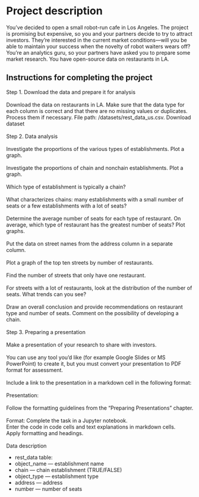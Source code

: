 <h1>Project description</h1>
You’ve decided to open a small robot-run cafe in Los Angeles. The project is promising but expensive, so you and your partners decide to try to attract investors. They’re interested in the current market conditions—will you be able to maintain your success when the novelty of robot waiters wears off?
You’re an analytics guru, so your partners have asked you to prepare some market research. You have open-source data on restaurants in LA.
<h2>Instructions for completing the project</h2>
Step 1. Download the data and prepare it for analysis<br><br>
Download the data on restaurants in LA. Make sure that the data type for each column is correct and that there are no missing values or duplicates. Process them if necessary.
File path: /datasets/rest_data_us.csv. Download dataset<br>
<br>Step 2. Data analysis<br><br>
Investigate the proportions of the various types of establishments. Plot a graph.<br><br>
Investigate the proportions of chain and nonchain establishments. Plot a graph.<br><br>
Which type of establishment is typically a chain?<br><br>
What characterizes chains: many establishments with a small number of seats or a few establishments with a lot of seats?<br><br>
Determine the average number of seats for each type of restaurant. On average, which type of restaurant has the greatest number of seats? Plot graphs.<br><br>
Put the data on street names from the address column in a separate column.<br><br>
Plot a graph of the top ten streets by number of restaurants.<br><br>
Find the number of streets that only have one restaurant.<br><br>
For streets with a lot of restaurants, look at the distribution of the number of seats. What trends can you see?<br><br>
Draw an overall conclusion and provide recommendations on restaurant type and number of seats. Comment on the possibility of developing a chain.<br><br>
Step 3. Preparing a presentation<br><br>
Make a presentation of your research to share with investors.<br><br> You can use any tool you’d like (for example Google Slides or MS PowerPoint) to create it, but you must convert your presentation to PDF format for assessment. <br><br>Include a link to the presentation in a markdown cell in the following format:<br><br>
Presentation: <link to cloud storage> <br><br>
Follow the formatting guidelines from the “Preparing Presentations” chapter.<br><br>
Format: Complete the task in a Jupyter notebook. <br>Enter the code in code cells and text explanations in markdown cells. <br>Apply formatting and headings.<br><br>
Data description
<ul><li>rest_data table:
<li>object_name — establishment name</li>
<li>chain — chain establishment (TRUE/FALSE)</li></li>
<li>object_type — establishment type</li>
<li>address — address</li>
<li>number — number of seats</li></ul>      
